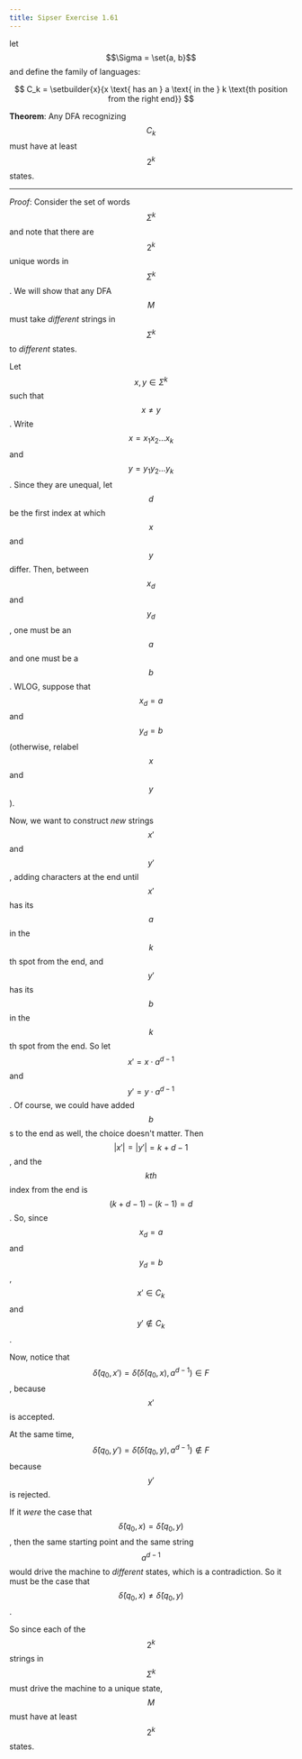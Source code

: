 ```yaml
---
title: Sipser Exercise 1.61
---
```



let $$\Sigma = \set{a, b}$$ and define the family of languages:

$$
C_k = \setbuilder{x}{x \text{ has an } a \text{ in the } k \text{th position from the right end}}
$$

**Theorem**: Any DFA recognizing $$C_k$$ must have at least $$2^k$$ states.

----

*Proof*:
Consider the set of words $$\Sigma^k$$ and note that there are $$2^k$$ unique words in $$\Sigma^k$$.
We will show that any DFA $$M$$ must take *different* strings in $$\Sigma^k$$ to *different* states.



Let $$x, y \in \Sigma^k$$ such that $$x \neq y$$.
Write $$x = x_1 x_2 \dots x_k$$ and $$y = y_1 y_2 \dots y_k$$.
Since they are unequal, let $$d$$ be the first index at which $$x$$ and $$y$$ differ.
Then, between $$x_d$$ and $$y_d$$, one must be an $$a$$ and one must be a $$b$$.
WLOG, suppose that $$x_d = a$$ and $$y_d = b$$ (otherwise, relabel $$x$$ and $$y$$).



Now, we want to construct *new* strings $$x'$$ and $$y'$$, adding characters at the end until $$x'$$ has its $$a$$ in the $$k$$th spot from the end, and $$y'$$ has its $$b$$ in the $$k$$th spot from the end.
So let $$x' = x \cdot a^{d-1}$$ and $$y' = y \cdot a^{d-1}$$.
Of course, we could have added $$b$$s to the end as well, the choice doesn't matter.
Then $$|x'| = |y'| = k + d - 1$$, and the $$kth$$ index from the end is $$(k + d - 1) - (k - 1) = d$$.
So, since $$x_d = a$$ and $$y_d = b$$, $$x' \in C_k$$ and $$y' \not\in C_k$$.



Now, notice that $$\hat{\delta}(q_0, x') = \hat{\delta}(\hat{\delta}(q_0, x), a^{d-1}) \in F$$, because $$x'$$ is accepted.



At the same time, $$\hat{\delta}(q_0, y') = \hat{\delta}(\hat{\delta}(q_0, y), a^{d-1}) \not\in F$$ because $$y'$$ is rejected.



If it *were* the case that $$\hat{\delta}(q_0, x) = \hat{\delta}(q_0, y)$$, then the same starting point and the same string $$a^{d-1}$$ would drive the machine to *different* states, which is a contradiction.
So it must be the case that $$\hat{\delta}(q_0, x) \neq \hat{\delta}(q_0, y)$$.



So since each of the $$2^k$$ strings in $$\Sigma^k$$ must drive the machine to a unique state, $$M$$ must have at least $$2^k$$ states.
